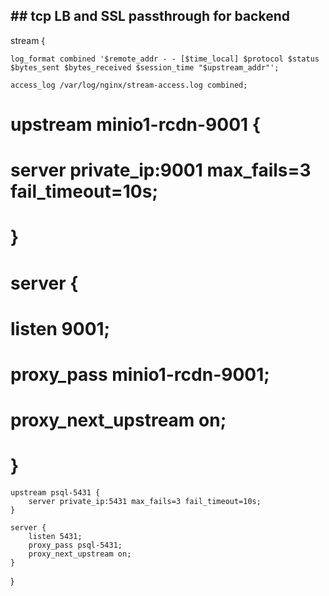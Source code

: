 ## ## tcp LB and SSL passthrough for backend ##
stream {

    log_format combined '$remote_addr - - [$time_local] $protocol $status $bytes_sent $bytes_received $session_time "$upstream_addr"';

    access_log /var/log/nginx/stream-access.log combined;


#    upstream minio1-rcdn-9001 {
#        server private_ip:9001 max_fails=3 fail_timeout=10s;
#    }

#    server {
#        listen 9001;
#        proxy_pass minio1-rcdn-9001;
#        proxy_next_upstream on;
#    }

    upstream psql-5431 {
        server private_ip:5431 max_fails=3 fail_timeout=10s;
    }

    server {
        listen 5431;
        proxy_pass psql-5431;
        proxy_next_upstream on;
    }

}
